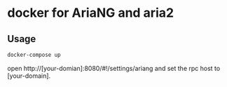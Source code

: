 # docker for AriaNG and aria2

## Usage

```bash
docker-compose up
```
open http://[your-domian]:8080/#!/settings/ariang and set the rpc host to [your-domain].
